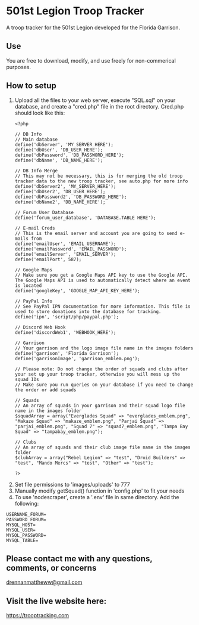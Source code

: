 # 501st Legion Troop Tracker
A troop tracker for the 501st Legion developed for the Florida Garrison.

## Use
You are free to download, modify, and use freely for non-commerical purposes.

## How to setup

<ol>
<li>Upload all the files to your web server, execute "SQL.sql" on your database, and create a "cred.php" file in the root directory. Cred.php should look like this:</li>
 
```
<?php

// DB Info
// Main database
define('dbServer', 'MY_SERVER_HERE');
define('dbUser', 'DB_USER_HERE');
define('dbPassword', 'DB_PASSWORD_HERE');
define('dbName', 'DB_NAME_HERE');

// DB Info Merge
// This may not be necessary, this is for merging the old troop tracker data to the new troop tracker, see auto.php for more info
define('dbServer2', 'MY_SERVER_HERE');
define('dbUser2', 'DB_USER_HERE');
define('dbPassword2', 'DB_PASSWORD_HERE');
define('dbName2', 'DB_NAME_HERE');

// Forum User Database
define('forum_user_database', 'DATABASE.TABLE HERE');

// E-mail Creds
// This is the email server and account you are going to send e-mails from
define('emailUser', 'EMAIL_USERNAME');
define('emailPassword', 'EMAIL_PASSWORD');
define('emailServer', 'EMAIL_SERVER');
define('emailPort', 587);

// Google Maps
// Make sure you get a Google Maps API key to use the Google API. The Google Maps API is used to automatically detect where an event is located
define('googleKey', 'GOOGLE_MAP_API_KEY_HERE');

// PayPal Info
// See PayPal IPN documentation for more information. This file is used to store donations into the database for tracking.
define('ipn', 'script/php/paypal.php');

// Discord Web Hook
define('discordWeb1', 'WEBHOOK_HERE');

// Garrison
// Your garrison and the logo image file name in the images folders
define('garrison', 'Florida Garrison');
define('garrisonImage', 'garrison_emblem.png');

// Please note: Do not change the order of squads and clubs after your set up your troop tracker, otherwise you will mess up the squad IDs
// Make sure you run queries on your database if you need to change the order or add squads

// Squads
// An array of squads in your garrison and their squad logo file name in the images folder
$squadArray = array("Everglades Squad" => "everglades_emblem.png", "Makaze Squad" => "makaze_emblem.png", "Parjai Squad" => "parjai_emblem.png", "Squad 7" => "squad7_emblem.png", "Tampa Bay Squad" => "tampabay_emblem.png");

// Clubs
// An array of squads and their club image file name in the images folder
$clubArray = array("Rebel Legion" => "test", "Droid Builders" => "test", "Mando Mercs" => "test", "Other" => "test");

?>
```

<li>Set file permissions to 'images/uploads' to 777</li>
<li>Manually modify getSquad() function in 'config.php' to fit your needs</li>
<li>To use 'nodescraper', create a '.env' file in same directory. Add the following:</li>
</ol>

```
USERNAME_FORUM=
PASSWORD_FORUM=
MYSQL_HOST=
MYSQL_USER=
MYSQL_PASSWORD=
MYSQL_TABLE=
```


## Please contact me with any questions, comments, or concerns
drennanmattheww@gmail.com

## Visit the live website here:
https://trooptracking.com
